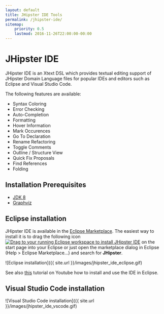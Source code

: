 ```yaml
---
layout: default
title: JHipster IDE Tools
permalink: /jhipster-ide/
sitemap:
    priority: 0.5
    lastmod: 2016-11-26T22:00:00-00:00
---
```


# <i class="fa fa-object-group"></i>JHipster IDE

JHipster IDE is an Xtext DSL which provides textual editing support of JHipster Domain Language files for popular IDEs and editors such as Eclipse and Visual Studio Code. 

The following features are available:

- Syntax Coloring
- Error Checking
- Auto-Completion
- Formatting
- Hover Information
- Mark Occurences
- Go To Declaration
- Rename Refactoring
- Toggle Comments
- Outline / Structure View
- Quick Fix Proposals
- Find References
- Folding


## Installation Prerequisites
- [JDK 8](http://www.oracle.com/technetwork/java/javase/downloads/)
- [Graphviz](http://www.graphviz.org/)

## Eclipse installation

JHipster IDE is available in the [Eclipse Marketplace](https://marketplace.eclipse.org/content/jhipster-ide). The easiest way to install it is to drag the following icon <a href="http://marketplace.eclipse.org/marketplace-client-intro?mpc_install=3184658" class="drag" title="Drag to your running Eclipse workspace to install JHipster IDE"><img class="img-responsive" src="https://marketplace.eclipse.org/sites/all/themes/solstice/public/images/marketplace/btn-install.png" alt="Drag to your running Eclipse workspace to install JHipster IDE" /></a> on the start page into your Eclipse or just open the marketplace dialog in Eclipse (Help > Eclipse Marketplace...) and search for <b>JHipster</b>.

![Eclipse installation]({{ site.url }}/images/jhipster_ide_eclipse.gif)

See also <a href="https://www.youtube.com/embed/LERTahPqVjo">this</a> tutorial on Youtube how to install and use the IDE in Eclipse.

## Visual Studio Code installation

![Visual Studio Code installation]({{ site.url }}/images/jhipster_ide_vscode.gif)


